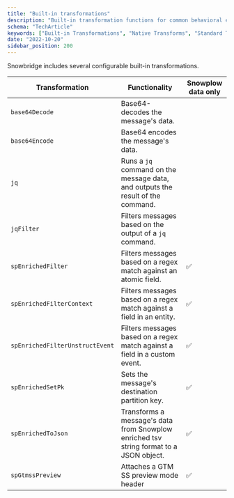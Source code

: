 ```yaml
---
title: "Built-in transformations"
description: "Built-in transformation functions for common behavioral event processing patterns in Snowbridge forwarding."
schema: "TechArticle"
keywords: ["Built-in Transformations", "Native Transforms", "Standard Transforms", "Default Processing", "Core Transforms", "Built-in Functions"]
date: "2022-10-20"
sidebar_position: 200
---
```


Snowbridge includes several configurable built-in transformations.

| Transformation                  | Functionality                                                                          | Snowplow data only |
| ------------------------------- | -------------------------------------------------------------------------------------- | ------------------ |
| `base64Decode`                  | Base64-decodes the message's data.                                                     |                    |
| `base64Encode`                  | Base64 encodes the message's data.                                                     |                    |
| `jq`                            | Runs a `jq` command on the message data, and outputs the result of the command.        |                    |
| `jqFilter`                      | Filters messages based on the output of a `jq` command.                                |                    |
| `spEnrichedFilter`              | Filters messages based on a regex match against an atomic field.                       | ✅                  |
| `spEnrichedFilterContext`       | Filters messages based on a regex match against a field in an entity.                  | ✅                  |
| `spEnrichedFilterUnstructEvent` | Filters messages based on a regex match against a field in a custom event.             | ✅                  |
| `spEnrichedSetPk`               | Sets the message's destination partition key.                                          | ✅                  |
| `spEnrichedToJson`              | Transforms a message's data from Snowplow enriched tsv string format to a JSON object. | ✅                  |
| `spGtmssPreview`                | Attaches a GTM SS preview mode header                                                  | ✅                  |
